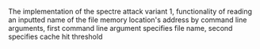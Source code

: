 The implementation of the spectre attack variant 1, functionality of reading an inputted name of the file memory 
location's address by command line arguments,
first command line argument specifies file name, second specifies cache hit threshold
